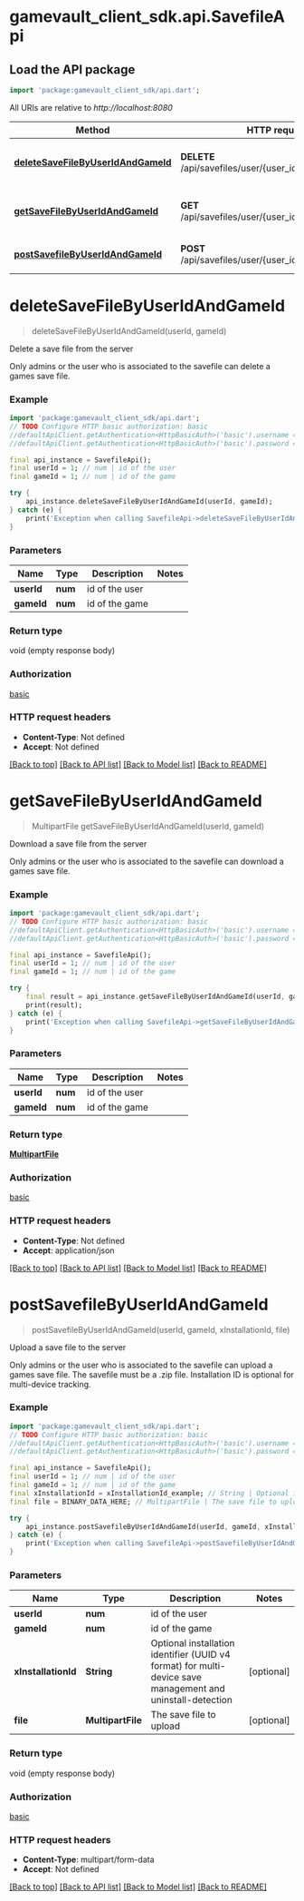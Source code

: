 # gamevault_client_sdk.api.SavefileApi

## Load the API package
```dart
import 'package:gamevault_client_sdk/api.dart';
```

All URIs are relative to *http://localhost:8080*

Method | HTTP request | Description
------------- | ------------- | -------------
[**deleteSaveFileByUserIdAndGameId**](SavefileApi.md#deletesavefilebyuseridandgameid) | **DELETE** /api/savefiles/user/{user_id}/game/{game_id} | Delete a save file from the server
[**getSaveFileByUserIdAndGameId**](SavefileApi.md#getsavefilebyuseridandgameid) | **GET** /api/savefiles/user/{user_id}/game/{game_id} | Download a save file from the server
[**postSavefileByUserIdAndGameId**](SavefileApi.md#postsavefilebyuseridandgameid) | **POST** /api/savefiles/user/{user_id}/game/{game_id} | Upload a save file to the server


# **deleteSaveFileByUserIdAndGameId**
> deleteSaveFileByUserIdAndGameId(userId, gameId)

Delete a save file from the server

Only admins or the user who is associated to the savefile can delete a games save file.

### Example
```dart
import 'package:gamevault_client_sdk/api.dart';
// TODO Configure HTTP basic authorization: basic
//defaultApiClient.getAuthentication<HttpBasicAuth>('basic').username = 'YOUR_USERNAME'
//defaultApiClient.getAuthentication<HttpBasicAuth>('basic').password = 'YOUR_PASSWORD';

final api_instance = SavefileApi();
final userId = 1; // num | id of the user
final gameId = 1; // num | id of the game

try {
    api_instance.deleteSaveFileByUserIdAndGameId(userId, gameId);
} catch (e) {
    print('Exception when calling SavefileApi->deleteSaveFileByUserIdAndGameId: $e\n');
}
```

### Parameters

Name | Type | Description  | Notes
------------- | ------------- | ------------- | -------------
 **userId** | **num**| id of the user | 
 **gameId** | **num**| id of the game | 

### Return type

void (empty response body)

### Authorization

[basic](../README.md#basic)

### HTTP request headers

 - **Content-Type**: Not defined
 - **Accept**: Not defined

[[Back to top]](#) [[Back to API list]](../README.md#documentation-for-api-endpoints) [[Back to Model list]](../README.md#documentation-for-models) [[Back to README]](../README.md)

# **getSaveFileByUserIdAndGameId**
> MultipartFile getSaveFileByUserIdAndGameId(userId, gameId)

Download a save file from the server

Only admins or the user who is associated to the savefile can download a games save file.

### Example
```dart
import 'package:gamevault_client_sdk/api.dart';
// TODO Configure HTTP basic authorization: basic
//defaultApiClient.getAuthentication<HttpBasicAuth>('basic').username = 'YOUR_USERNAME'
//defaultApiClient.getAuthentication<HttpBasicAuth>('basic').password = 'YOUR_PASSWORD';

final api_instance = SavefileApi();
final userId = 1; // num | id of the user
final gameId = 1; // num | id of the game

try {
    final result = api_instance.getSaveFileByUserIdAndGameId(userId, gameId);
    print(result);
} catch (e) {
    print('Exception when calling SavefileApi->getSaveFileByUserIdAndGameId: $e\n');
}
```

### Parameters

Name | Type | Description  | Notes
------------- | ------------- | ------------- | -------------
 **userId** | **num**| id of the user | 
 **gameId** | **num**| id of the game | 

### Return type

[**MultipartFile**](MultipartFile.md)

### Authorization

[basic](../README.md#basic)

### HTTP request headers

 - **Content-Type**: Not defined
 - **Accept**: application/json

[[Back to top]](#) [[Back to API list]](../README.md#documentation-for-api-endpoints) [[Back to Model list]](../README.md#documentation-for-models) [[Back to README]](../README.md)

# **postSavefileByUserIdAndGameId**
> postSavefileByUserIdAndGameId(userId, gameId, xInstallationId, file)

Upload a save file to the server

Only admins or the user who is associated to the savefile can upload a games save file. The savefile must be a .zip file. Installation ID is optional for multi-device tracking.

### Example
```dart
import 'package:gamevault_client_sdk/api.dart';
// TODO Configure HTTP basic authorization: basic
//defaultApiClient.getAuthentication<HttpBasicAuth>('basic').username = 'YOUR_USERNAME'
//defaultApiClient.getAuthentication<HttpBasicAuth>('basic').password = 'YOUR_PASSWORD';

final api_instance = SavefileApi();
final userId = 1; // num | id of the user
final gameId = 1; // num | id of the game
final xInstallationId = xInstallationId_example; // String | Optional installation identifier (UUID v4 format) for multi-device save management and uninstall-detection
final file = BINARY_DATA_HERE; // MultipartFile | The save file to upload

try {
    api_instance.postSavefileByUserIdAndGameId(userId, gameId, xInstallationId, file);
} catch (e) {
    print('Exception when calling SavefileApi->postSavefileByUserIdAndGameId: $e\n');
}
```

### Parameters

Name | Type | Description  | Notes
------------- | ------------- | ------------- | -------------
 **userId** | **num**| id of the user | 
 **gameId** | **num**| id of the game | 
 **xInstallationId** | **String**| Optional installation identifier (UUID v4 format) for multi-device save management and uninstall-detection | [optional] 
 **file** | **MultipartFile**| The save file to upload | [optional] 

### Return type

void (empty response body)

### Authorization

[basic](../README.md#basic)

### HTTP request headers

 - **Content-Type**: multipart/form-data
 - **Accept**: Not defined

[[Back to top]](#) [[Back to API list]](../README.md#documentation-for-api-endpoints) [[Back to Model list]](../README.md#documentation-for-models) [[Back to README]](../README.md)

